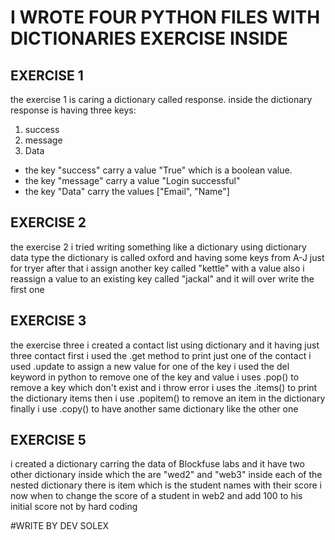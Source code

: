# I WROTE FOUR PYTHON FILES WITH DICTIONARIES EXERCISE INSIDE

## EXERCISE 1 
the exercise 1 is caring a dictionary called response.
inside the dictionary response is having three keys:
1. success
2. message 
3. Data
- the key "success" carry a value "True" which is a boolean value.
- the key "message" carry a value "Login successful"
- the key "Data" carry the values ["Email", "Name"]


## EXERCISE 2
the exercise 2 i tried writing something like a dictionary using dictionary data type
the dictionary is called oxford and having some keys from A-J just for tryer
after that i assign another key called "kettle" with a value 
also i reassign a value to an existing key called "jackal" and it will over write the first one


## EXERCISE 3
the exercise three i created a contact list using dictionary and it having just three contact
first i used the .get method to print just one of the contact
i used .update to assign a new value for one of the key
i used the del keyword in python to remove one of the key and value
i uses .pop() to remove a key which don't exist and i throw error
i uses the .items() to print the dictionary items 
then i use .popitem() to remove an item in the dictionary
finally i use .copy() to have another same dictionary like the other one


## EXERCISE 5
i created a dictionary carring the data of Blockfuse labs and it have two other dictionary inside which the are "wed2" and "web3"
inside each of the nested dictionary there is item which is the student names with their score
i now when to change the score of a student in web2 and add 100 to his initial score not by hard coding












#WRITE BY DEV SOLEX 
